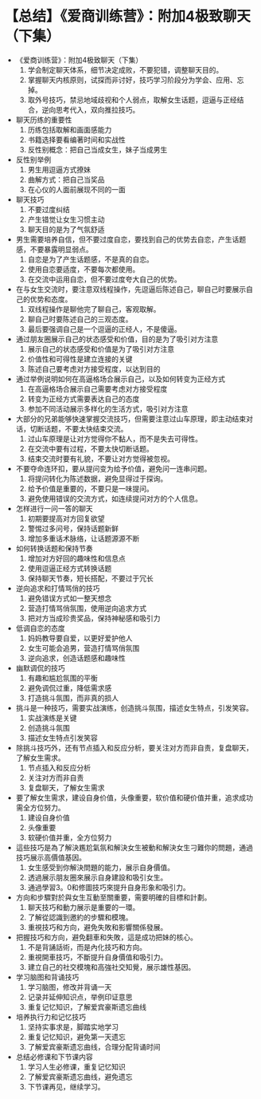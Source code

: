 # 【总结】《爱商训练营》：附加4极致聊天（下集）

-   《爱商训练营》：附加4极致聊天（下集）
    1.  学会制定聊天体系，细节决定成败，不要犯错，调整聊天目的。
    2.  掌握聊天内核原则，试探而非讨好，技巧学习阶段分为学会、应用、忘掉。
    3.  取外号技巧，禁忌地域歧视和个人弱点，取解女生话题，逗逼与正经结合，逆向思考代入，双向推拉技巧。
-   聊天历练的重要性
    1.  历练包括取解和画面感能力
    2.  书籍选择要看编著时间和实战性
    3.  反性别概念：把自己当成女生，妹子当成男生
-   反性别举例
    1.  男生用逗逼方式撩妹
    2.  曲解方式：把自己当奖品
    3.  在心仪的人面前展现不同的一面
-   聊天技巧
    1.  不要过度纠结
    2.  产生错觉让女生习惯主动
    3.  聊天目的是为了气氛舒适
-   男生需要培养自信，但不要过度自恋，要找到自己的优势去自恋，产生话题感，不要暴露明显弱点。
    1.  自恋是为了产生话题感，不是真的自恋。
    2.  使用自恋要适度，不要每次都使用。
    3.  在交流中运用自恋，但不要过度夸大自己的优势。
-   在与女生交流时，要注意双线程操作，先逗逼后陈述自己，聊自己时要展示自己的优势和态度。
    1.  双线程操作是聊他完了聊自己，客观取解。
    2.  聊自己时要陈述自己的三观态度。
    3.  最后要强调自己是一个逗逼的正经人，不是傻逼。
-   通过朋友圈展示自己的状态感受和价值，目的是为了吸引对方注意
    1.  展示自己的状态感受和价值是为了吸引对方注意
    2.  价值性和可得性是建立连接的关键
    3.  陈述自己要考虑对方接受程度，以达到目的
-   通过举例说明如何在高逼格场合展示自己，以及如何转变为正经方式
    1.  在高逼格场合展示自己需要考虑对方接受程度
    2.  转变为正经方式需要表达自己的态度
    3.  参加不同活动展示多样化的生活方式，吸引对方注意
-   大部分的兄弟能够快速掌握交流技巧，但需要注意过山车原理，即主动结束对话，切断话题，不要太快结束交流。
    1.  过山车原理是让对方觉得你不黏人，而不是失去可得性。
    2.  在交流中要有过程，不要太快切断话题。
    3.  结束交流时要有礼貌，不要让对方觉得被忽视。
-   不要夺命连环扣，要从提问变为给予价值，避免问一连串问题。
    1.  将提问转化为陈述数据，避免显得过于探询。
    2.  给予价值是重要的，不要只是一味提问。
    3.  避免使用错误的交流方式，如连续提问对方的个人信息。
-   怎样进行一问一答的聊天
    1.  初期要提高对方回复欲望
    2.  警惕过多问号，保持话题新鲜
    3.  增加多重话术脉络，让话题源源不断
-   如何转换话题和保持节奏
    1.  增加对方好回的趣味性和信息点
    2.  使用逗逼正经方式转换话题
    3.  保持聊天节奏，短长搭配，不要过于冗长
-   逆向追求和打情骂俏的技巧
    1.  避免错误方式如一整天想念
    2.  营造打情骂俏氛围，使用逆向追求方式
    3.  把对方当成珍贵奖品，保持神秘感和吸引力
-   低调自恋的态度
    1.  妈妈教导要自爱，以更好爱护他人
    2.  女生可能会追男，营造打情骂俏氛围
    3.  逆向追求，创造话题感和趣味性
-   幽默调侃的技巧
    1.  有趣和尴尬氛围的平衡
    2.  避免调侃过重，降低需求感
    3.  打造挑斗氛围，而非真的损人
-   挑斗是一种技巧，需要实战演练，创造挑斗氛围，描述女生特点，引发笑容。
    1.  实战演练是关键
    2.  创造挑斗氛围
    3.  描述女生特点引发笑容
-   除挑斗技巧外，还有节点插入和反应分析，要关注对方而非自责，复盘聊天，了解女生需求。
    1.  节点插入和反应分析
    2.  关注对方而非自责
    3.  复盘聊天，了解女生需求
-   要了解女生需求，建设自身价值，头像重要，软价值和硬价值并重，追求成功需全方位努力。
    1.  建设自身价值
    2.  头像重要
    3.  软硬价值并重，全方位努力
-   這些技巧是為了解決尷尬氣氛和解決女生被動和解決女生刁難你的問題，通過技巧展示高價值基因。
    1.  女生感受到你解決問題的能力，展示自身價值。
    2.  透過展示朋友圈來展示自身建設和吸引女生。
    3.  通過學習3。0和修圖技巧來提升自身形象和吸引力。
-   方向和步驟對於與女生互動至關重要，需要明確的目標和計劃。
    1.  聊天技巧和動力展示是重要的一環。
    2.  了解從認識到邀約的步驟和模塊。
    3.  重視技巧和方向，避免失敗和影響關係發展。
-   把握技巧和方向，避免翻車和失敗，這是成功把妹的核心。
    1.  不是背誦話術，而是內化技巧和方向。
    2.  重視開車技巧，不斷提升自身價值和吸引力。
    3.  建立自己的社交模塊和高強社交知覺，展示雄性基因。
-   学习脑图和背诵技巧
    1.  学习脑图，修改并背诵一天
    2.  记录并延伸知识点，举例印证意思
    3.  重复记忆知识，了解爱宾豪斯遗忘曲线
-   培养执行力和记忆技巧
    1.  坚持实事求是，脚踏实地学习
    2.  重复记忆知识，避免第一天遗忘
    3.  了解爱宾豪斯遗忘曲线，合理分配背诵时间
-   总结必修课和下节课内容
    1.  学习人生必修课，重复记忆知识
    2.  了解爱宾豪斯遗忘曲线，避免遗忘
    3.  下节课再见，继续学习。
